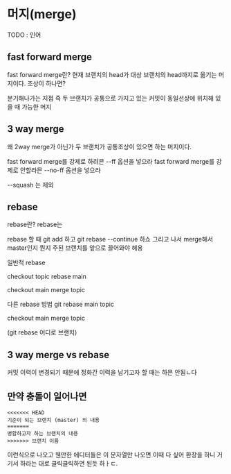 # 머지(merge)

TODO : 인어

## fast forward merge

fast forward merge란?
현재 브랜치의 head가 대상 브랜치의 head까지로 옮기는 머지이다.
조상이 하나면?

분기해나가는 지점 즉 두 브랜치가 공통으로 가지고 있는 커밋이 동일선상에 위치해 있을 때 가능한 머지

## 3 way merge

왜 2way merge가 아닌가
두 브랜치가 공통조상이 있으면 하는 머지이다.

fast forward merge를 강제로 하려믄 --ff 옵션을 넣으라
fast forward merge를 강제로 안할라믄 --no-ff 옵션을 넣으라

--squash 는 제외

## rebase

rebase란?
rebase는

rebase 할 때
git add 하고
git rebase --continue 하쇼
그리고 나서 merge해서 master인지 뭔지 주된 브랜치를 앞으로 끌어와야 해용

일반적 rebase

checkout topic
rebase main

checkout main
merge topic

다른 rebase 방법
git rebase main topic

checkout main
merge topic

(git rebase 어디로 브랜치)

## 3 way merge vs rebase

커밋 이력이 변경되기 때문에 정화간 이력을 남기고자 할 때는 하믄 안됨ㄴ다

## 만약 충돌이 일어나면

```text
<<<<<<< HEAD
기준이 되는 브랜치 (master) 의 내용
=======
병합하고자 하는 브랜치의 내용
>>>>>>> 브랜치 이름
```

이런식으로 나오고 웬만한 에디터들은 이 문자열만 나오면 이때 다 싶어 환장을 하니 거기서 하라는 대로 클릭클릭하면 된듯 하ㅏㄷ.
